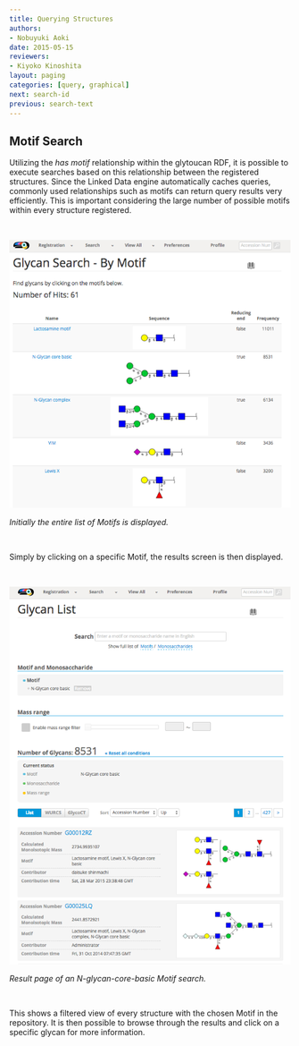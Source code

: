 ```yaml
---
title: Querying Structures
authors:
- Nobuyuki Aoki
date: 2015-05-15
reviewers:
- Kiyoko Kinoshita
layout: paging
categories: [query, graphical]
next: search-id
previous: search-text
---
```


Motif Search
------------

Utilizing the _has motif_ relationship within the glytoucan RDF, it is possible to execute searches based on this relationship between the registered structures.  Since the Linked Data engine automatically caches queries, commonly used relationships such as motifs can return query results very efficiently.  This is important considering the large number of possible motifs within every structure registered.

<br>

![Glytoucan Graphical Interface](/images/manual/search-motif.png)

_Initially the entire list of Motifs is displayed._

<br>

Simply by clicking on a specific Motif, the results screen is then displayed.   

<br>

![Glytoucan Graphical Interface Results](/images/manual/search-motif-result.png)

_Result page of an N-glycan-core-basic Motif search._

<br>

This shows a filtered view of every structure with the chosen Motif in the repository.  It is then possible to browse through the results and click on a specific glycan for more information. 
